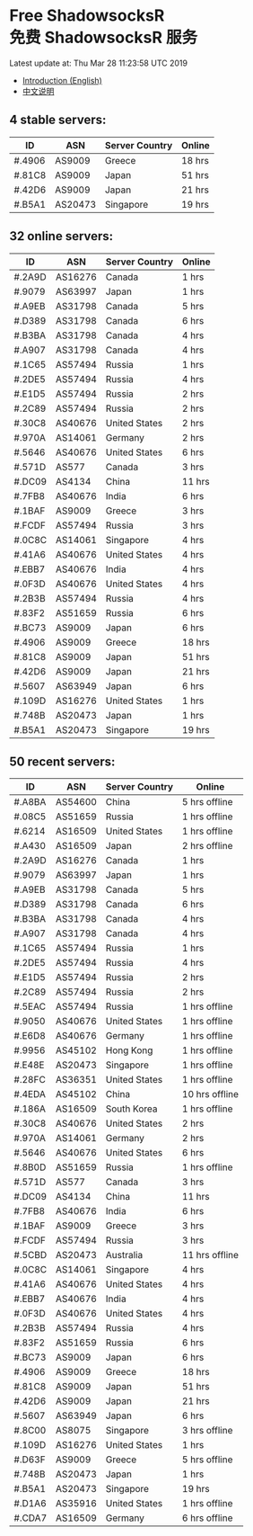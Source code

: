 # Free ShadowsocksR<br>免费 ShadowsocksR 服务

Latest update at: Thu Mar 28 11:23:58 UTC 2019

- [Introduction (English)](https://vision-network.readthedocs.io/en/latest/services/autossr.html)
- [中文说明](https://vision-network.readthedocs.io/zh_CN/latest/services/autossr.html)


## 4 stable servers:

| ID | ASN | Server Country | Online |
| ------ | ------ | ------ | ------ |
| #.4906 | AS9009 | Greece | 18 hrs |
| #.81C8 | AS9009 | Japan | 51 hrs |
| #.42D6 | AS9009 | Japan | 21 hrs |
| #.B5A1 | AS20473 | Singapore | 19 hrs |

## 32 online servers:

| ID | ASN | Server Country | Online |
| ------ | ------ | ------ | ------ |
| #.2A9D | AS16276 | Canada | 1 hrs |
| #.9079 | AS63997 | Japan | 1 hrs |
| #.A9EB | AS31798 | Canada | 5 hrs |
| #.D389 | AS31798 | Canada | 6 hrs |
| #.B3BA | AS31798 | Canada | 4 hrs |
| #.A907 | AS31798 | Canada | 4 hrs |
| #.1C65 | AS57494 | Russia | 1 hrs |
| #.2DE5 | AS57494 | Russia | 4 hrs |
| #.E1D5 | AS57494 | Russia | 2 hrs |
| #.2C89 | AS57494 | Russia | 2 hrs |
| #.30C8 | AS40676 | United States | 2 hrs |
| #.970A | AS14061 | Germany | 2 hrs |
| #.5646 | AS40676 | United States | 6 hrs |
| #.571D | AS577 | Canada | 3 hrs |
| #.DC09 | AS4134 | China | 11 hrs |
| #.7FB8 | AS40676 | India | 6 hrs |
| #.1BAF | AS9009 | Greece | 3 hrs |
| #.FCDF | AS57494 | Russia | 3 hrs |
| #.0C8C | AS14061 | Singapore | 4 hrs |
| #.41A6 | AS40676 | United States | 4 hrs |
| #.EBB7 | AS40676 | India | 4 hrs |
| #.0F3D | AS40676 | United States | 4 hrs |
| #.2B3B | AS57494 | Russia | 4 hrs |
| #.83F2 | AS51659 | Russia | 6 hrs |
| #.BC73 | AS9009 | Japan | 6 hrs |
| #.4906 | AS9009 | Greece | 18 hrs |
| #.81C8 | AS9009 | Japan | 51 hrs |
| #.42D6 | AS9009 | Japan | 21 hrs |
| #.5607 | AS63949 | Japan | 6 hrs |
| #.109D | AS16276 | United States | 1 hrs |
| #.748B | AS20473 | Japan | 1 hrs |
| #.B5A1 | AS20473 | Singapore | 19 hrs |

## 50 recent servers:

| ID | ASN | Server Country | Online |
| ------ | ------ | ------ | ------ |
| #.A8BA | AS54600 | China | 5 hrs offline |
| #.08C5 | AS51659 | Russia | 1 hrs offline |
| #.6214 | AS16509 | United States | 1 hrs offline |
| #.A430 | AS16509 | Japan | 2 hrs offline |
| #.2A9D | AS16276 | Canada | 1 hrs |
| #.9079 | AS63997 | Japan | 1 hrs |
| #.A9EB | AS31798 | Canada | 5 hrs |
| #.D389 | AS31798 | Canada | 6 hrs |
| #.B3BA | AS31798 | Canada | 4 hrs |
| #.A907 | AS31798 | Canada | 4 hrs |
| #.1C65 | AS57494 | Russia | 1 hrs |
| #.2DE5 | AS57494 | Russia | 4 hrs |
| #.E1D5 | AS57494 | Russia | 2 hrs |
| #.2C89 | AS57494 | Russia | 2 hrs |
| #.5EAC | AS57494 | Russia | 1 hrs offline |
| #.9050 | AS40676 | United States | 1 hrs offline |
| #.E6D8 | AS40676 | Germany | 1 hrs offline |
| #.9956 | AS45102 | Hong Kong | 1 hrs offline |
| #.E48E | AS20473 | Singapore | 1 hrs offline |
| #.28FC | AS36351 | United States | 1 hrs offline |
| #.4EDA | AS45102 | China | 10 hrs offline |
| #.186A | AS16509 | South Korea | 1 hrs offline |
| #.30C8 | AS40676 | United States | 2 hrs |
| #.970A | AS14061 | Germany | 2 hrs |
| #.5646 | AS40676 | United States | 6 hrs |
| #.8B0D | AS51659 | Russia | 1 hrs offline |
| #.571D | AS577 | Canada | 3 hrs |
| #.DC09 | AS4134 | China | 11 hrs |
| #.7FB8 | AS40676 | India | 6 hrs |
| #.1BAF | AS9009 | Greece | 3 hrs |
| #.FCDF | AS57494 | Russia | 3 hrs |
| #.5CBD | AS20473 | Australia | 11 hrs offline |
| #.0C8C | AS14061 | Singapore | 4 hrs |
| #.41A6 | AS40676 | United States | 4 hrs |
| #.EBB7 | AS40676 | India | 4 hrs |
| #.0F3D | AS40676 | United States | 4 hrs |
| #.2B3B | AS57494 | Russia | 4 hrs |
| #.83F2 | AS51659 | Russia | 6 hrs |
| #.BC73 | AS9009 | Japan | 6 hrs |
| #.4906 | AS9009 | Greece | 18 hrs |
| #.81C8 | AS9009 | Japan | 51 hrs |
| #.42D6 | AS9009 | Japan | 21 hrs |
| #.5607 | AS63949 | Japan | 6 hrs |
| #.8C00 | AS8075 | Singapore | 3 hrs offline |
| #.109D | AS16276 | United States | 1 hrs |
| #.D63F | AS9009 | Greece | 5 hrs offline |
| #.748B | AS20473 | Japan | 1 hrs |
| #.B5A1 | AS20473 | Singapore | 19 hrs |
| #.D1A6 | AS35916 | United States | 1 hrs offline |
| #.CDA7 | AS16509 | Germany | 6 hrs offline |



